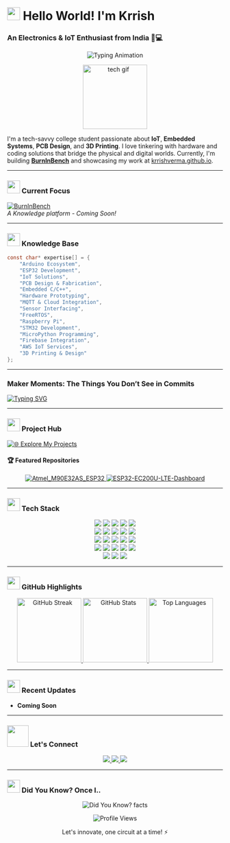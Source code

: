 # <img src="https://media1.giphy.com/media/v1.Y2lkPTc5MGI3NjExN3ZyaW1sMnRlMDZvazJmbTNqNTN0YnRxa2syeXJ6a2ZrdWpsbGR1MSZlcD12MV9pbnRlcm5hbF9naWZfYnlfaWQmY3Q9cw/3ohhwMDyS6rv3sB8yI/giphy.gif" width="30px"> Hello World! I'm Krrish  
### An Electronics & IoT Enthusiast from India 🔌💻  

<p align="center">
  <img src="https://readme-typing-svg.demolab.com?font=Fira+Code&pause=1000&color=FF7F11&center=true&vCenter=true&width=435&lines=Hardware++Developer;PCB+Designer;Technology+Freak;Founder+%40BurnInBench" alt="Typing Animation">
</p>

<p align="center">
  <img src="https://media0.giphy.com/media/v1.Y2lkPTc5MGI3NjExaW5vbm12eGdycTNrcXhpeHhlOW1kMGs4OWpocmwzb241ZXF4aXduYyZlcD12MV9pbnRlcm5hbF9naWZfYnlfaWQmY3Q9Zw/cEUAbg1Q7mQ1a84int/giphy.gif" alt="tech gif" width="150"/>
</p>

I'm a tech-savvy college student passionate about **IoT**, **Embedded Systems**, **PCB Design**, and **3D Printing**. I love tinkering with hardware and coding solutions that bridge the physical and digital worlds. Currently, I'm building **[BurnInBench](https://github.com/BurnInBench)** and showcasing my work at [krrishverma.github.io](https://krrishverma.github.io).

---

### <img src="https://media3.giphy.com/media/v1.Y2lkPTc5MGI3NjExdTZ0aWRiMnc0NWw0N3AyOGF5bW5xMnR5dDJsbnBwNWNyc250cDlzbiZlcD12MV9pbnRlcm5hbF9naWZfYnlfaWQmY3Q9Zw/utz68KlKM5LGBVF6HZ/giphy.gif" width="30px"> Current Focus  
[![BurnInBench](https://img.shields.io/badge/🚀-Building_BurnInBench-FF7F11?style=for-the-badge&logo=github)](https://github.com/BurnInBench)  
*A Knowledge platform - Coming Soon!*

---

### <img src="https://media0.giphy.com/media/v1.Y2lkPTc5MGI3NjExNTBkaXNidWhvZG5uNzF3aW42NWt2bjh6ZzlvaHFjeTBrcGZxcjcxOSZlcD12MV9pbnRlcm5hbF9naWZfYnlfaWQmY3Q9Zw/LiauwXZqx2TKUI1ITW/giphy.gif" width="30px"> Knowledge Base  
```c
const char* expertise[] = {
    "Arduino Ecosystem",
    "ESP32 Development",
    "IoT Solutions",
    "PCB Design & Fabrication",
    "Embedded C/C++",
    "Hardware Prototyping",
    "MQTT & Cloud Integration",
    "Sensor Interfacing",
    "FreeRTOS",
    "Raspberry Pi",
    "STM32 Development",
    "MicroPython Programming",
    "Firebase Integration",
    "AWS IoT Services",
    "3D Printing & Design"
};
```

---


### Maker Moments: The Things You Don’t See in Commits


[![Typing SVG](https://readme-typing-svg.demolab.com?font=Fira+Code&pause=1100&color=FF7F11&width=800&lines=I+built+a+smart+home+system+in+48+hours;I+3D+printed+parts+to+fix+a+broken+printer;I+sleep+better+after+fixing+ground+loops;ESP32+is+my+spirit+chip;I+use+Ctrl+Z+more+than+Ctrl+S;I+rewrote+the+same+code+5+times+before+it+worked;I+believe+the+soldering+smell+is+aromatherapy;I+debug+projects+by+just+staring+at+them;My+preferred+debugger+is+Serial.println;I+once+coded+straight+for+24+hours;I+used+a+multimeter+like+a+lie+detector;I+can+hear+a+capacitor+pop+from+another+room;I+breadboarded+an+entire+system+then+forgot+the+power+rail;I+found+peace+in+a+well-routed+PCB;My+first+fix+attempt+is+always+reflashing+the+firmware;I+still+confuse+100+ohm+and+1k+resistors+at+2AM;I+can+build+a+robot+arm+faster+than+I+can+sleep;I+use+scope+probes+like+a+chef+uses+knives;My+GPIO+pins+have+seen+things;I+talk+to+my+ESP32+when+no+one+else+understands;I+have+more+jumper+wires+than+socks;GPIO+13+is+my+chosen+one;I+measure+success+in+mA+not+likes;Sometimes+I+wake+up+thinking+in+pinouts;I+once+reverse+engineered+a+remote+just+for+fun;I+trust+Serial+Monitor+more+than+people;I+optimized+a+delay+function+for+emotional+stability;I+can+wire+an+entire+system+but+still+forget+to+eat;I+have+a+favorite+capacitor+brand+and+I'm+proud+of+it;I+once+shorted+VCC+and+GND+and+called+it+a+feature;I+watched+filament+print+for+hours+like+TV;I+calibrate+my+printer+more+than+my+sleep+schedule;I+once+fixed+a+printer+with+parts+I+printed+on+it;I+can+identify+bad+layer+adhesion+at+a+glance;I+refuse+to+waste+filament+even+on+failed+prints)](https://git.io/typing-svg)




---

### <img src="https://media.giphy.com/media/L1R1tvI9svkIWwpVYr/giphy.gif" width="30px"> Project Hub  
[![🌐 Explore My Projects](https://img.shields.io/badge/%F0%9F%8C%90-Explore_My_Projects-FF7F11?style=for-the-badge&logo=vercel)](https://krrishverma.github.io)

#### 🏆 Featured Repositories  
<p align="center">
  <a href="https://github.com/BurnInBench](https://github.com/KrrishVerma/Atmel_M90E32AS_ESP32">
    <img src="https://github-readme-stats.vercel.app/api/pin/?username=KrrishVerma&repo=Atmel_M90E32AS_ESP32&theme=radical&border_radius=10" alt="Atmel_M90E32AS_ESP32"/>
  </a>
  <a href="https://github.com/KrrishVerma/ESP32-EC200U-LTE-Dashboard">
    <img src="https://github-readme-stats.vercel.app/api/pin/?username=KrrishVerma&repo=ESP32-EC200U-LTE-Dashboard&theme=radical&border_radius=10" alt="ESP32-EC200U-LTE-Dashboard"/>
  </a>
</p>

---

### <img src="https://media2.giphy.com/media/v1.Y2lkPTc5MGI3NjExZmJ6OWVmbnE1c2s4MXpweTF4Ymh5bDAxcnEzcDJsdnNpZDI4ZTd2byZlcD12MV9pbnRlcm5hbF9naWZfYnlfaWQmY3Q9Zw/ZW9RkoNqEItptErDL6/giphy.gif" width="30px"> Tech Stack  
<p align="center">
  <img src="https://img.shields.io/badge/Arduino-00979D?style=for-the-badge&logo=Arduino&logoColor=white" />
  <img src="https://img.shields.io/badge/PlatformIO-FF7F11?style=for-the-badge&logo=platformio&logoColor=white" />
  <img src="https://img.shields.io/badge/C-00599C?style=for-the-badge&logo=c&logoColor=white" />
  <img src="https://img.shields.io/badge/C++-00599C?style=for-the-badge&logo=c%2B%2B&logoColor=white" />
  <img src="https://img.shields.io/badge/ESP32-000000?style=for-the-badge&logo=espressif&logoColor=white" /><br>
  <img src="https://img.shields.io/badge/KiCad-314CB0?style=for-the-badge&logo=kicad&logoColor=white" />
  <img src="https://img.shields.io/badge/Altium_Designer-A5915F?style=for-the-badge&logo=altium-designer&logoColor=white" />
  <img src="https://img.shields.io/badge/EasyEDA-E34F26?style=for-the-badge&logo=easyeda&logoColor=white" />
  <img src="https://img.shields.io/badge/Fusion_360-0696D7?style=for-the-badge&logo=autodesk&logoColor=white" />
  <img src="https://img.shields.io/badge/IoT-FF6F00?style=for-the-badge&logo=iot&logoColor=white" /><br>
  <img src="https://img.shields.io/badge/MQTT-660066?style=for-the-badge&logo=mqtt&logoColor=white" />
  <img src="https://img.shields.io/badge/Python-3776AB?style=for-the-badge&logo=python&logoColor=white" />
  <img src="https://img.shields.io/badge/FreeRTOS-00A1D6?style=for-the-badge&logo=freertos&logoColor=white" />
  <img src="https://img.shields.io/badge/Raspberry_Pi-C51A4A?style=for-the-badge&logo=raspberry-pi&logoColor=white" />
  <img src="https://img.shields.io/badge/Node--RED-8F0000?style=for-the-badge&logo=nodered&logoColor=white" /><br>
  <img src="https://img.shields.io/badge/STM32-03234B?style=for-the-badge&logo=stmicroelectronics&logoColor=white" />
  <img src="https://img.shields.io/badge/MicroPython-2B2B2B?style=for-the-badge&logo=python&logoColor=white" />
  <img src="https://img.shields.io/badge/Blynk-2D2D2D?style=for-the-badge&logo=blynk&logoColor=white" />
  <img src="https://img.shields.io/badge/Proteus-0A2540?style=for-the-badge&logo=proteus&logoColor=white" />
  <img src="https://img.shields.io/badge/Firebase-FFCA28?style=for-the-badge&logo=firebase&logoColor=black" /><br>
  <img src="https://img.shields.io/badge/AWS-232F3E?style=for-the-badge&logo=amazonaws&logoColor=white" />
  <img src="https://img.shields.io/badge/Home_Assistant-41BDF5?style=for-the-badge&logo=home-assistant&logoColor=white" />
  <img src="https://img.shields.io/badge/3D_Printing-00599C?style=for-the-badge&logo=3dprinting&logoColor=white" />
</p>

---

### <img src="https://media0.giphy.com/media/v1.Y2lkPTc5MGI3NjExcW56bW1sYnhldW80MmFyM3E3cDE2end5aWtlbWhqaW1sZGp6ZTA2MyZlcD12MV9pbnRlcm5hbF9naWZfYnlfaWQmY3Q9cw/9A4VXopO66WMraBtss/giphy.gif" width="30px"> GitHub Highlights  
<p align="center">
  <a href="https://github.com/KrrishVerma">
    <img src="https://streak-stats.demolab.com?user=KrrishVerma&theme=radical&border_radius=10" alt="GitHub Streak" height="150"/>
  </a>
  <a href="https://github.com/KrrishVerma">
    <img src="https://github-readme-stats.vercel.app/api?username=KrrishVerma&show_icons=true&theme=radical&border_radius=10" alt="GitHub Stats" height="150"/>
  </a>
  <a href="https://github.com/KrrishVerma">
    <img src="https://github-readme-stats.vercel.app/api/top-langs/?username=KrrishVerma&layout=compact&theme=radical&border_radius=10" alt="Top Languages" height="150"/>
  </a>
</p>

---

### <img src="https://media4.giphy.com/media/v1.Y2lkPTc5MGI3NjExZGVwc3A3c2Vrb3BwMzBtenFtM2k0dDNtNXd3ZnB3YXZ0YzdwOXhzdCZlcD12MV9pbnRlcm5hbF9naWZfYnlfaWQmY3Q9cw/hlvIX2f1zeLESr2DI4/giphy.gif" width="30px"> Recent Updates  
- **Coming Soon**

---

### <img src="https://media3.giphy.com/media/v1.Y2lkPTc5MGI3NjExZnp1MWxvcjI1bXZ5MTFkczNjZWF1aXRzYmQyODRtY2d3cmduY2pidCZlcD12MV9pbnRlcm5hbF9naWZfYnlfaWQmY3Q9cw/5Y6dELctbC0LwkFWam/giphy.gif" width="50px"> Let's Connect  
<p align="center">
  <a href="https://linkedin.com/in/krrish-verma" target="_blank">
    <img src="https://img.shields.io/badge/LinkedIn-0077B5?style=for-the-badge&logo=linkedin&logoColor=white" />
  </a>
  <a href="https://krrishverma.github.io" target="_blank">
    <img src="https://img.shields.io/badge/Portfolio-FF7F11?style=for-the-badge&logo=google-chrome&logoColor=white" />
  </a>
  <a href="https://github.com/KrrishVerma" target="_blank">
    <img src="https://img.shields.io/badge/GitHub-181717?style=for-the-badge&logo=github&logoColor=white" />
  </a>
</p>

---

### <img src="https://media3.giphy.com/media/v1.Y2lkPTc5MGI3NjExMWN4c2ptbDNzN2YwMGFtMWthaDliNDNuaXMzM2YzYWY0dzkxc2E3MiZlcD12MV9pbnRlcm5hbF9naWZfYnlfaWQmY3Q9cw/p3o5HkUkkQwqZTn6bd/giphy.gif" width="30px"> Did You Know?  Once I..

<p align="center">
  <img src="https://readme-typing-svg.demolab.com?font=Fira+Code&duration=4000&pause=1000&color=FF7F11&center=true&vCenter=true&width=800&height=100&lines=Built+a+voice-controlled+smart+home+with+ESP32+in+48+hours!;Fixed+a+department+3D+printer+using+self-printed+parts!;Sorted+6+types+of+bearings+at+4balls%2Fsec+in+ASME+2024!;Reverse+engineered+a+PCB+with+no+schematics+just+logic!;CCreated+a+cloud-connected+water+tank+system+with+ESP32+and+Firebase!" alt="Did You Know? facts">
</p>

<p align="center">
  <img src="https://komarev.com/ghpvc/?username=KrrishVerma&color=ff7f11&style=flat-square" alt="Profile Views" />
</p>

<p align="center">Let's innovate, one circuit at a time! ⚡️</p>
